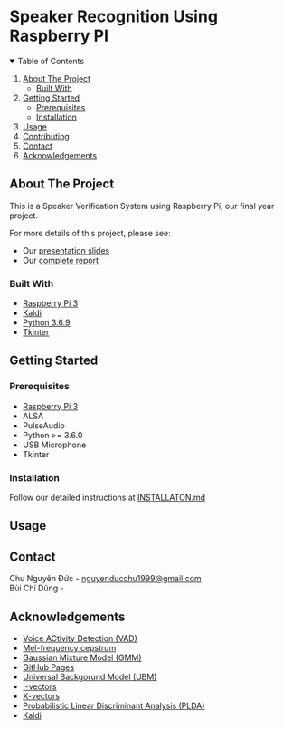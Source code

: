 # Speaker Recognition Using Raspberry PI




<!-- TABLE OF CONTENTS -->
<details open="open">
  <summary>Table of Contents</summary>
  <ol>
    <li>
      <a href="#about-the-project">About The Project</a>
      <ul>
        <li><a href="#built-with">Built With</a></li>
      </ul>
    </li>
    <li>
      <a href="#getting-started">Getting Started</a>
      <ul>
        <li><a href="#prerequisites">Prerequisites</a></li>
        <li><a href="#installation">Installation</a></li>
      </ul>
    </li>
    <li><a href="#usage">Usage</a></li>
    <li><a href="#contributing">Contributing</a></li>
    <li><a href="#contact">Contact</a></li>
    <li><a href="#acknowledgements">Acknowledgements</a></li>
  </ol>
</details>



<!-- ABOUT THE PROJECT -->
## About The Project


This is a Speaker Verification System using Raspberry Pi, our final year project.

For more details of this project, please see:
* Our [presentation slides]()
* Our [complete report]()


### Built With

* [Raspberry Pi 3](https://https://www.raspberrypi.org/products/raspberry-pi-3-model-b/)
* [Kaldi](https://kaldi-asr.org/)
* [Python 3.6.9](https://www.python.org/downloads/release/python-369/)
* [Tkinter](https://docs.python.org/3/library/tkinter.html)  




<!-- GETTING STARTED -->
## Getting Started


### Prerequisites

* [Raspberry Pi 3](https://https://www.raspberrypi.org/products/raspberry-pi-3-model-b/)
* ALSA
* PulseAudio
* Python >= 3.6.0
* USB Microphone
* Tkinter  

### Installation

Follow our detailed instructions at [INSTALLATON.md](https://github.com/buichidunggithub/Speaker-Recognition-Using-Raspberry-PI/blob/main/INSTALL.md)



<!-- USAGE EXAMPLES -->
## Usage

<!-- TODO -->



<!-- CONTACT -->
## Contact

Chu Nguyên Đức - nguyenducchu1999@gmail.com  
Bùi Chí Dũng - 


<!-- ACKNOWLEDGEMENTS -->
## Acknowledgements
* [Voice ACtivity Detection (VAD)](https://wiki.aalto.fi/pages/viewpage.action?pageId=151500905)
* [Mel-frequency cepstrum](https://en.wikipedia.org/wiki/Mel-frequency_cepstrum)
* [Gaussian Mixture Model (GMM)](https://ieeexplore.ieee.org/document/365379)
* [GitHub Pages](https://pages.github.com)
* [Universal Backgorund Model (UBM)](https://www.sciencedirect.com/science/article/abs/pii/S1051200499903615)
* [I-vectors](https://ieeexplore.ieee.org/document/5545402)
* [X-vectors](https://ieeexplore.ieee.org/document/8461375)
* [Probabilistic Linear Discriminant Analysis (PLDA)](https://link.springer.com/chapter/10.1007/11744085_41)
* [Kaldi](https://github.com/kaldi-asr/kaldi)





